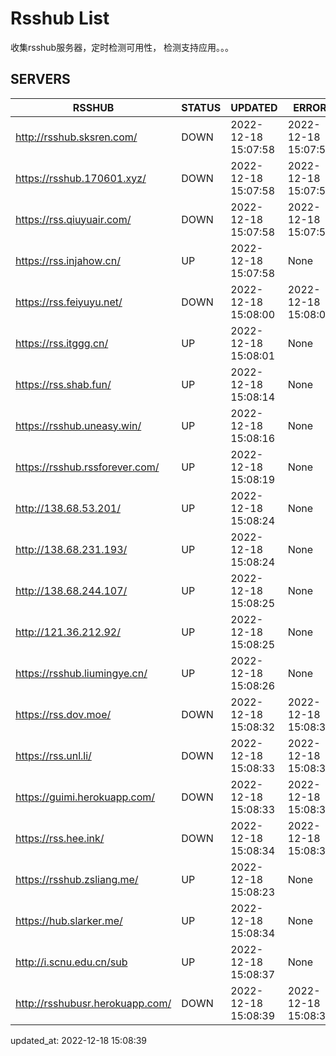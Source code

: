 # Rsshub List

收集rsshub服务器，定时检测可用性， 检测支持应用。。。


## SERVERS

|  RSSHUB   | STATUS  | UPDATED  | ERROR  | TWITTER |  
|  ----  | ----  | ----  | ----  | ---- |  
| http://rsshub.sksren.com/ | DOWN | 2022-12-18 15:07:58 | 2022-12-18 15:07:58 |  
| https://rsshub.170601.xyz/ | DOWN | 2022-12-18 15:07:58 | 2022-12-18 15:07:58 |  
| https://rss.qiuyuair.com/ | DOWN | 2022-12-18 15:07:58 | 2022-12-18 15:07:58 |  
| https://rss.injahow.cn/ | UP | 2022-12-18 15:07:58 | None ||  
| https://rss.feiyuyu.net/ | DOWN | 2022-12-18 15:08:00 | 2022-12-18 15:08:00 |  
| https://rss.itggg.cn/ | UP | 2022-12-18 15:08:01 | None ||  
| https://rss.shab.fun/ | UP | 2022-12-18 15:08:14 | None |OK|  
| https://rsshub.uneasy.win/ | UP | 2022-12-18 15:08:16 | None |OK|  
| https://rsshub.rssforever.com/ | UP | 2022-12-18 15:08:19 | None |OK|  
| http://138.68.53.201/ | UP | 2022-12-18 15:08:24 | None ||  
| http://138.68.231.193/ | UP | 2022-12-18 15:08:24 | None ||  
| http://138.68.244.107/ | UP | 2022-12-18 15:08:25 | None ||  
| http://121.36.212.92/ | UP | 2022-12-18 15:08:25 | None ||  
| https://rsshub.liumingye.cn/ | UP | 2022-12-18 15:08:26 | None |OK|  
| https://rss.dov.moe/ | DOWN | 2022-12-18 15:08:32 | 2022-12-18 15:08:32 |  
| https://rss.unl.li/ | DOWN | 2022-12-18 15:08:33 | 2022-12-18 15:08:33 |  
| https://guimi.herokuapp.com/ | DOWN | 2022-12-18 15:08:33 | 2022-12-18 15:08:33 |  
| https://rss.hee.ink/ | DOWN | 2022-12-18 15:08:34 | 2022-12-18 15:08:34 |  
| https://rsshub.zsliang.me/ | UP | 2022-12-18 15:08:23 | None |OK|  
| https://hub.slarker.me/ | UP | 2022-12-18 15:08:34 | None |OK|  
| http://i.scnu.edu.cn/sub | UP | 2022-12-18 15:08:37 | None ||  
| http://rsshubusr.herokuapp.com/ | DOWN | 2022-12-18 15:08:39 | 2022-12-18 15:08:39 |  
  

updated_at: 2022-12-18 15:08:39  
